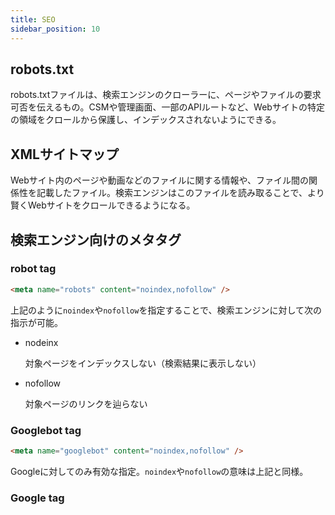 ```yaml
---
title: SEO
sidebar_position: 10
---
```


## robots.txt

robots.txtファイルは、検索エンジンのクローラーに、ページやファイルの要求可否を伝えるもの。CSMや管理画面、一部のAPIルートなど、Webサイトの特定の領域をクロールから保護し、インデックスされないようにできる。

## XMLサイトマップ

Webサイト内のページや動画などのファイルに関する情報や、ファイル間の関係性を記載したファイル。検索エンジンはこのファイルを読み取ることで、より賢くWebサイトをクロールできるようになる。

## 検索エンジン向けのメタタグ

### robot tag

```html
<meta name="robots" content="noindex,nofollow" />
```

上記のように`noindex`や`nofollow`を指定することで、検索エンジンに対して次の指示が可能。

- nodeinx

  対象ページをインデックスしない（検索結果に表示しない）

- nofollow

  対象ページのリンクを辿らない

### Googlebot tag

```html
<meta name="googlebot" content="noindex,nofollow" />
```

Googleに対してのみ有効な指定。`noindex`や`nofollow`の意味は上記と同様。

### Google tag


